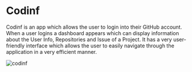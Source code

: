# Codinf
Codinf is an app which allows the user to login into their GitHub account. 
When a user logins a dashboard appears which can display information about the User Info, Repositories and Issue of a Project. 
It has a very user-friendly interface which allows the user to easily navigate through the application in a very efficient manner.


![codinf](https://user-images.githubusercontent.com/89697896/169597995-9f3dacf6-9a69-4a3a-9762-3b71761f6cb8.png)

